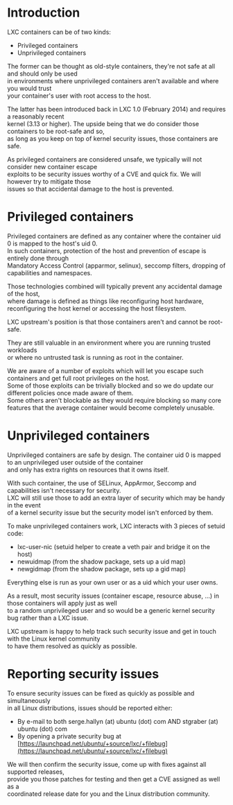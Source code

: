 # Introduction
LXC containers can be of two kinds:

 - Privileged containers
 - Unprivileged containers

The former can be thought as old-style containers, they're not safe at all and should only be used  
in environments where unprivileged containers aren't available and where you would trust  
your container's user with root access to the host.

The latter has been introduced back in LXC 1.0 (February 2014) and requires a reasonably recent  
kernel (3.13 or higher). The upside being that we do consider those containers to be root-safe and so,  
as long as you keep on top of kernel security issues, those containers are safe.


As privileged containers are considered unsafe, we typically will not consider new container escape  
exploits to be security issues worthy of a CVE and quick fix. We will however try to mitigate those  
issues so that accidental damage to the host is prevented.

# Privileged containers
Privileged containers are defined as any container where the container uid 0 is mapped to the host's uid 0.  
In such containers, protection of the host and prevention of escape is entirely done through  
Mandatory Access Control (apparmor, selinux), seccomp filters, dropping of capabilities and namespaces.

Those technologies combined will typically prevent any accidental damage of the host,  
where damage is defined as things like reconfiguring host hardware,  
reconfiguring the host kernel or accessing the host filesystem.

LXC upstream's position is that those containers aren't and cannot be root-safe.

They are still valuable in an environment where you are running trusted workloads  
or where no untrusted task is running as root in the container.

We are aware of a number of exploits which will let you escape such containers and get full root privileges on the host.  
Some of those exploits can be trivially blocked and so we do update our different policies once made aware of them.  
Some others aren't blockable as they would require blocking so many core features that the average container would become completely unusable.

# Unprivileged containers
Unprivileged containers are safe by design. The container uid 0 is mapped to an unprivileged user outside of the container  
and only has extra rights on resources that it owns itself.

With such container, the use of SELinux, AppArmor, Seccomp and capabilities isn't necessary for security.  
LXC will still use those to add an extra layer of security which may be handy in the event  
of a kernel security issue but the security model isn't enforced by them.

To make unprivileged containers work, LXC interacts with 3 pieces of setuid code:

 - lxc-user-nic (setuid helper to create a veth pair and bridge it on the host)
 - newuidmap (from the shadow package, sets up a uid map)
 - newgidmap (from the shadow package, sets up a gid map)

Everything else is run as your own user or as a uid which your user owns.

As a result, most security issues (container escape, resource abuse, ...) in those containers will apply just as well  
to a random unprivileged user and so would be a generic kernel security bug rather than a LXC issue.

LXC upstream is happy to help track such security issue and get in touch with the Linux kernel community  
to have them resolved as quickly as possible.

# Reporting security issues
To ensure security issues can be fixed as quickly as possible and simultaneously  
in all Linux distributions, issues should be reported either:

 * By e-mail to both serge.hallyn (at) ubuntu (dot) com AND stgraber (at) ubuntu (dot) com
 * By opening a private security bug at [https://launchpad.net/ubuntu/+source/lxc/+filebug](https://launchpad.net/ubuntu/+source/lxc/+filebug)

We will then confirm the security issue, come up with fixes against all supported releases,  
provide you those patches for testing and then get a CVE assigned as well as a  
coordinated release date for you and the Linux distribution community.
